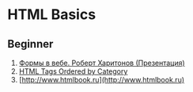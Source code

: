 # HTML Basics
## Beginner 

1. [Формы в вебе. Роберт Харитонов (Презентация)](http://www.youtube.com/watch?v=0v6jNZaX7aM)
2. [HTML Tags Ordered by Category](http://www.w3schools.com/tags/ref_byfunc.asp)
3. [http://www.htmlbook.ru](http://www.htmlbook.ru)

